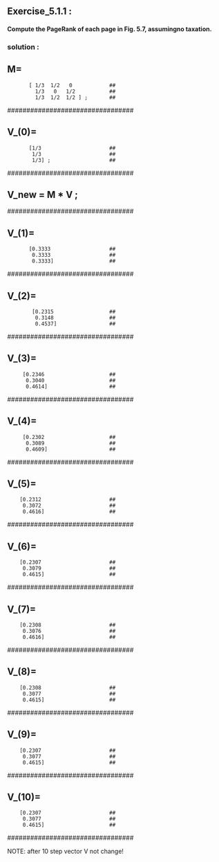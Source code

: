 ## Exercise_5.1.1 :

#### Compute the PageRank of each page in Fig. 5.7, assumingno taxation.

### solution :

## M=                                
           [ 1/3  1/2   0            ##
             1/3   0   1/2           ##
             1/3  1/2  1/2 ] ;       ##
                                     
#################################  
## V_(0)=                           
           [1/3                      ##
            1/3                      ##
            1/3] ;                   ##
#################################         
## V_new = M * V ;                   ##
#################################
## V_(1)=                            
           [0.3333                   ##
            0.3333                   ##
            0.3333]                  ##
#################################
## V_(2)=                            
            [0.2315                  ##
             0.3148                  ##
             0.4537]                 ##
#################################
## V_(3)=                            
         [0.2346                     ##
          0.3040                     ##
          0.4614]                    ##
#################################
## V_(4)=                            
         [0.2302                     ##
          0.3089                     ##
          0.4609]                    ##
#################################
## V_(5)=                            
        [0.2312                      ##
         0.3072                      ##
         0.4616]                     ##
#################################
## V_(6)=                            
        [0.2307                      ##
         0.3079                      ##
         0.4615]                     ##
#################################
## V_(7)=                            
        [0.2308                      ##
         0.3076                      ##
         0.4616]                     ##
 #################################
  ## V_(8)=                          
        [0.2308                      ##
         0.3077                      ##
         0.4615]                     ##
#################################
  ## V_(9)=                          
        [0.2307                      ##
         0.3077                      ##
         0.4615]                     ##         
#################################
  ## V_(10)=                          
        [0.2307                      ##
         0.3077                      ##
         0.4615]                     ##
#################################

NOTE: after 10 step vector V not change!
